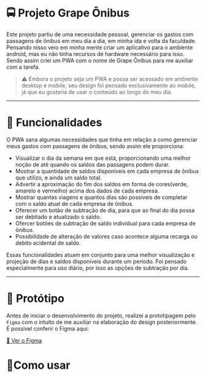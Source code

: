 # 🚍 Projeto Grape Ônibus

Este projeto partiu de uma necessidade pessoal, gerenciar os gastos com passagens de ônibus em meu dia a dia, em minha ida e volta da faculdade. Pensando nisso veio em minha mente criar um aplicativo para o ambiente android, mas eu não tinha recursos de hardware necessário para isso. Sendo assim criei um PWA com o nome de Grape Ônibus para me auxiliar com a tarefa.

> ⚠ Embora o projeto seja um PWA e possa ser acessado em ambiente desktop e mobile, seu design foi pensado exclusivamente ao mobile, já que eu gostaria de usar o conteúdo ao longo do meu dia.

---

# 🚀 Funcionalidades

O PWA sana algumas necessidades que tinha em relação a como gerenciar meus gastos com passagens de ônibus, sendo assim ele proporciona:

- Visualizar o dia da semana em que está, proporcionando uma melhor noção de até quando os saldos das passagens podem durar.
- Mostrar a quantidade de saldos disponíveis em cada empresa de ônibus que utilizo, e ainda um saldo total.
- Advertir a aproximação do fim dos saldos em forma de cores(verde, amarelo e vermelho) acima dos dados de cada empresa.
- Mostrar quantas viagens e quantos dias são possíveis de completar com o saldo atual de cada empresa de ônibus.
- Oferecer um botão de subtração de dia, para que ao final do dia possa ser debitado e atualizado o saldo.
- Ofercer botões de subtração de saldo individual para cada empresa de ônibus.
- Possibilidade de alteração de valores caso acontece alguma recarga ou debito acidental de saldo.

Essas funcionalidades atuam em conjunto para uma melhor visualização e projeção de dias e saldos disponíveis durante um período. Foi pensado especialmente para uso diário, por isso as opções de subtração por dia.

---

# 📱 Protótipo

Antes de iniciar o desenvolvimento do projeto, realizei a prototipagem pelo `Figma` com o intuito de me auxiliar na elaboração do design posteriormente. É possível conferir o Figma aqui:

[🎨 Ver o Figma](https://www.figma.com/design/upkSqRxzD059SGxTido8Yo/Grape-%C3%94nibus?node-id=0-1&t=jA3Ua8BfamzPD14M-1)

# 📌Como usar
